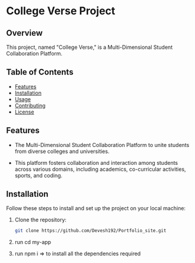 # College Verse Project

## Overview
This project, named "College Verse," is a Multi-Dimensional Student Collaboration Platform.

## Table of Contents
- [Features](#features)
- [Installation](#installation)
- [Usage](#usage)
- [Contributing](#contributing)
- [License](#license)

## Features
- The Multi-Dimensional Student Collaboration Platform to unite students from diverse colleges and universities. 

- This platform fosters collaboration and interaction among students across various domains, including academics,
co-curricular activities, sports, and coding.

## Installation
Follow these steps to install and set up the project on your local machine:

1. Clone the repository:
   ```bash
   git clone https://github.com/Devesh192/Portfolio_site.git

2. run cd my-app

3. run npm i 
        => to install all the dependencies required



